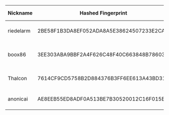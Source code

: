 | Nickname |  Hashed Fingerprint	| Or Addresses | Contact | Running | Flags | Last Seen | First Seen | Last Restarted | Advertised Bandwidth | Platform | Version | Version Status | Recommended Version | Verified hostnames | Exit policy |
|---|---|---|---|---|---|---|---|---|---|---|---|---|---|---|---|
|riedelarm | 2BE58F1B3DA8EF052ADA8A5E38624507233E2CAA | ["50.35.76.234:443"] | N/A | true | Running, V2Dir, Valid | 2025-09-29 12:00:00 | 2025-09-29 08:00:00 | 2025-09-29 11:32:53 | 0 | Tor 0.4.8.18 on Linux | 0.4.8.18 | recommended | true | N/A | ["reject *:*"]|
|boox86 | 3EE303ABA9BBF2A4F626C48F40C663848B786038 | ["217.84.147.3:9001"] | N/A | true | Fast, Running, V2Dir, Valid | 2025-09-29 12:00:00 | 2025-09-29 05:00:00 | 2025-09-29 04:27:47 | 3145728 | Tor 0.4.8.10 on Linux | 0.4.8.10 | recommended | true | ["pd9549303.dip0.t-ipconnect.de"] | ["reject *:*"]|
|Thalcon | 7614CF9CD5758B2D884376B3FF6EE613A43BD31D | ["162.19.169.173:9100","[2001:41d0:700:6cad::]:9100"] | Thalcon3@protonmail.com | true | Running, V2Dir, Valid | 2025-09-29 12:00:00 | 2025-09-29 05:00:00 | 2025-09-29 04:41:15 | 0 | Tor 0.4.8.16 on Linux | 0.4.8.16 | recommended | true | ["ns3222312.ip-162-19-169.eu"] | ["reject *:*"]|
|anonicai | AE8EEB55ED8ADF0A513BE7B30520012C16F015EC | ["111.248.237.106:443"] | N/A | false | Running, Valid | 2025-09-29 11:00:00 | 2025-09-29 02:00:00 | 2025-09-29 04:22:56 | 0 | Tor 0.4.8.18 on Linux | 0.4.8.18 | recommended | true | ["111-248-237-106.dynamic-ip.hinet.net"] | ["reject *:*"]|
